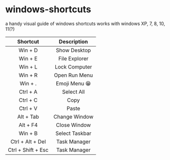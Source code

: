 # windows-shortcuts
a handy visual guide of windows shortcuts
works with windows XP, 7, 8, 10, 11(?)

| Shortcut | Description    |
| :-----:  | :---:          | 
| Win + D  | Show Desktop   |
| Win + E  | File Explorer  |
| Win + L  | Lock Computer  | 
| Win + R  | Open Run Menu  |
| Win + .  | Emoji Menu 😁  | 
| Ctrl + A | Select All     | 
| Ctrl + C | Copy           | 
| Ctrl + V | Paste          | 
| Alt + Tab| Change Window  | 
| Alt + F4 | Close Window   | 
| Win + B  | Select Taskbar |
| Ctrl + Alt + Del  | Task Manager |
| Ctrl + Shift + Esc  | Task Manager |
